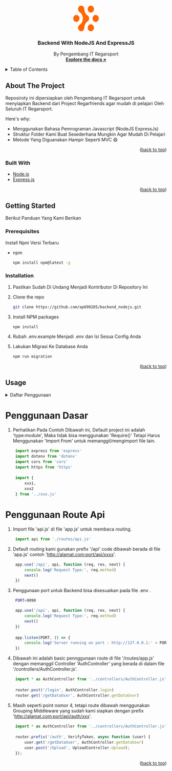 <div id="top"></div>
<!--
*** Thanks for checking out the Best-README-Template. If you have a suggestion
*** that would make this better, please fork the repo and create a pull request
*** or simply open an issue with the tag "enhancement".
*** Don't forget to give the project a star!
*** Thanks again! Now go create something AMAZING! :D
-->



<!-- PROJECT SHIELDS -->
<!--
*** I'm using markdown "reference style" links for readability.
*** Reference links are enclosed in brackets [ ] instead of parentheses ( ).
*** See the bottom of this document for the declaration of the reference variables
*** for contributors-url, forks-url, etc. This is an optional, concise syntax you may use.
*** https://www.markdownguide.org/basic-syntax/#reference-style-links
-->




<!-- PROJECT LOGO -->
<br />
<div align="center">
  <a href="https://github.com/ap699285/backend_nodejs">
    <img src="images/logo.png" alt="Logo" width="80" height="80">
  </a>

  <h3 align="center">Backend With NodeJS And ExpressJS</h3>

  <p align="center">
    By Pengembang IT Regarsport
    <br />
    <a href="https://github.com/ap699285/backend_nodejs"><strong>Explore the docs »</strong></a>
  </p>
</div>



<!-- TABLE OF CONTENTS -->
<details>
  <summary>Table of Contents</summary>
  <ol>
    <li>
      <a href="#about-the-project">About The Project</a>
      <ul>
        <li><a href="#built-with">Built With</a></li>
      </ul>
    </li>
    <li>
      <a href="#getting-started">Getting Started</a>
      <ul>
        <li><a href="#prerequisites">Prerequisites</a></li>
        <li><a href="#installation">Installation</a></li>
      </ul>
    </li>
    <li><a href="#usage">Usage</a></li>
  </ol>
</details>



<!-- ABOUT THE PROJECT -->
## About The Project

Reposiroty ini dipersiapkan oleh Pengembang IT Regarsport untuk menyiapkan Backend dari Project Regarfriends agar mudah di pelajari Oleh Seluruh IT Regarsport.

Here's why:
* Menggunakan Bahasa Pemrograman Javascript (NodeJS ExpressJs)
* Struktur Folder Kami Buat Sesederhana Mungkin Agar Mudah Di Pelajari
* Metode Yang Diguanakan Hampir Seperti MVC :smile:

<p align="right">(<a href="#top">back to top</a>)</p>



### Built With

* [Node.js](https://nodejs.org/)
* [Express.js](https://expressjs.com/)

<p align="right">(<a href="#top">back to top</a>)</p>



<!-- GETTING STARTED -->
## Getting Started

Berikut Panduan Yang Kami Berikan

### Prerequisites

Install Npm Versi Terbaru
* npm
  ```sh
  npm install npm@latest -g
  ```

### Installation

1. Pastikan Sudah Di Undang Menjadi Kontributor Di Repository Ini
2. Clone the repo
   ```sh
   git clone https://github.com/ap699285/backend_nodejs.git
   ```
3. Install NPM packages
   ```sh
   npm install
   ```
4. Rubah .env.example Menjadi .env dan Isi Sesua Config Anda

5. Lakukan Migrasi Ke Database Anda
   ```sh
   npm run migration
   ```


<p align="right">(<a href="#top">back to top</a>)</p>



<!-- USAGE EXAMPLES -->
## Usage

<details>
  <summary>Daftar Penggunaan</summary>
  <ol>
    <li><a href="#penggunaan-dasar">Penggunaan Dasar</a>
    </li>
    <li><a href="#penggunaan-route-api">Penggunaan Route Api</a>
    </li>
    <li><a href="#usage">Usage</a></li>
  </ol>
</details>

# Penggunaan Dasar

1. Perhatikan Pada Contoh Dibawah ini, Default project ini adalah 'type:module', Maka tidak bisa menggunakan 'Require()' Tetapi Harus Menggunakan 'Import From' untuk memanggil/mengimport file lain.
   ```js
    import express from 'express'
    import dotenv from 'dotenv'
    import cors from 'cors'
    import https from 'https'

    import {
        xxx1,
        xxx2
    } from '../xxx.js'
   ```

# Penggunaan Route Api

1. Import file 'api.js' di file 'app.js' untuk membaca routing.
   ```js
    import api from './routes/api.js'
   ```

2. Default routing kami gunakan prefix '/api' code dibawah berada di file 'app.js' contoh 'http://alamat.com:port/api/xxxx'.
   ```js
    app.use('/api', api, function (req, res, next) {
        console.log('Request Type:', req.method)
        next()
    })
   ```

3. Penggunaan port untuk Backend bisa disesuaikan pada file .env .
   ```sh
    PORT=9090
   ```
   ```js
    app.use('/api', api, function (req, res, next) {
        console.log('Request Type:', req.method)
        next()
    })

    app.listen(PORT, () => {
        console.log('Server running on port : http://127.0.0.1:' + PORT)
    })
   ```


4. Dibawah ini adalah basic pennggunaan route di file '/routes/app.js' dengan memanggil Controller 'AuthController' yang berada di dalam file '/controllers/AuthController.js'.
   ```js
    import * as AuthController from '../controllers/AuthController.js'

    router.post('/login', AuthController.login)
    router.get('/getDataUser', AuthController.getDataUser)
   ```

4. Masih seperti point nomor 4, tetapi route dibawah menggunakan Grouping Middleware yang sudah kami siapkan dengan prefix 'http://alamat.com:port/api/auth/xxx'.
   ```js
    import * as AuthController from '../controllers/AuthController.js'

    router.prefix('/auth', VerifyToken, async function (user) {
        user.get('/getDataUser', AuthController.getDataUser)
        user.post('/Upload', UploadController.Upload);
    });
   ```

<p align="right">(<a href="#top">back to top</a>)</p>
